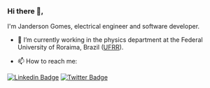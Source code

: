 ### Hi there 👋, 

I'm Janderson Gomes, electrical engineer and software developer.

- :office: I’m currently working in the physics department at the Federal University of Roraima, Brazil ([UFRR](https://ufrr.br)).

- 📫 How to reach me: 

[![Linkedin Badge](https://img.shields.io/badge/LinkedIn-Janderson%20Gomes-blue)](https://www.linkedin.com/in/engjango/)
[![Twitter Badge](https://img.shields.io/badge/Twitter-Janderson%20Gomes-blue)](https://www.twitter.com/in/engjango/)

<!--
**jndgomes/jndgomes** is a ✨ _special_ ✨ repository because its `README.md` (this file) appears on your GitHub profile.

Here are some ideas to get you started:

- 🔭 I’m currently working on ...
- 🌱 I’m currently learning ...
- 👯 I’m looking to collaborate on ...
- 🤔 I’m looking for help with ...
- 💬 Ask me about ...
- 📫 How to reach me: ...
- 😄 Pronouns: ...
- ⚡ Fun fact: ...
-->

